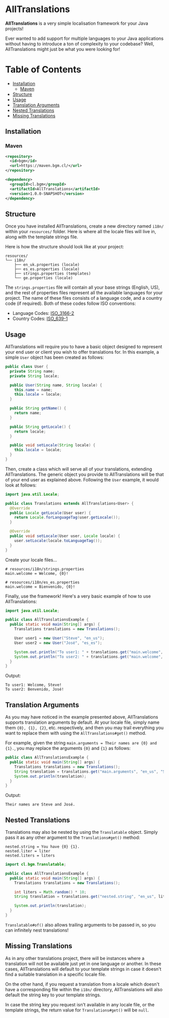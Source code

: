 # AllTranslations

**AllTranslations** is a very simple localisation framework for your Java projects!

Ever wanted to add support for multiple languages to your Java applications without having to introduce a ton of
complexity to your codebase? Well, AllTranslations might just be what you were looking for!

Table of Contents
===
* [Installation](#installation)
  * [Maven](#maven)
* [Structure](#structure)
* [Usage](#usage)
* [Translation Arguments](#translation-arguments)
* [Nested Translations](#nested-translations)
* [Missing Translations](#missing-translations)

## Installation
### Maven

```xml
<repository>
  <id>bgm</id>
  <url>https://maven.bgm.cl/</url>
</repository>
```

```xml
<dependency>
  <groupId>cl.bgm</groupId>
  <artifactId>AllTranslations</artifactId>
  <version>1.0.0-SNAPSHOT</version>
</dependency>
```

## Structure
Once you have installed AllTranslations, create a new directory named `i18n/` within your `resources/` folder. Here
is where all the locale files will live in, along with the template strings file.

Here is how the structure should look like at your project:
```
resources/
└── i18n/
    ├── en_uk.properties (locale)
    ├── es_es.properties (locale)
    ├── strings.properties (templates)
    └── ge.properties (locale)
```

The `strings.properties` file will contain all your base strings (English, US), and the rest of properties files
represent all the available languages for your project. The name of these files consists of a language code, and a
country code (if required). Both of these codes follow ISO conventions:
  * Language Codes: [ISO_3166-2](https://en.wikipedia.org/wiki/ISO_3166-2)
  * Country Codes: [ISO_639-1](https://en.wikipedia.org/wiki/List_of_ISO_639-1_codes)

## Usage
AllTranslations will require you to have a basic object designed to represent your end user or client you wish to
offer translations for. In this example, a simple `User` object has been created as follows:

```java
public class User {
  private String name;
  private String locale;

  public User(String name, String locale) {
    this.name = name;
    this.locale = locale;
  }

  public String getName() {
    return name;
  }

  public String getLocale() {
    return locale;
  }

  public void setLocale(String locale) { 
    this.locale = locale;
  }
}
```

Then, create a class which will serve all of your translations, extending AllTranslations. The generic object you
provide to AllTranslations will be that of your end user as explained above. Following the `User` example, it would
look at follows:
```java
import java.util.Locale;

public class Translations extends AllTranslations<User> {
  @Override
  public Locale getLocale(User user) {
    return Locale.forLanguageTag(user.getLocale());
  }

  @Override
  public void setLocale(User user, Locale locale) {
    user.setLocale(locale.toLanguageTag());
  }
}
```

Create your locale files...
```properties
# resources/i18n/strings.properties
main.welcome = Welcome, {0}!
```

```properties
# resources/i18n/es_es.properties
main.welcome = Bienvenido, {0}!
```

Finally, use the framework! Here's a very basic example of how to use AllTranslations:

```java
import java.util.Locale;

public class AllTranslationsExample {
  public static void main(String[] args) {
    Translations translations = new Translations();

    User user1 = new User("Steve", "en_us");
    User user2 = new User("José", "es_es");

    System.out.println("To user1: " + translations.get("main.welcome", user1, user1.getName()));
    System.out.println("To user2: " + translations.get("main.welcome", user2, user2.getName()));
  }
}
```

Output:
```
To user1: Welcome, Steve!
To user2: Benvenido, José!
```

## Translation Arguments
As you may have noticed in the example presented above, AllTranslations supports translation arguments by default.
At your locale file, simply name them `{0}, {1}, {2}`, etc. respectively, and then you may trail everything you want to
replace them with using the `AllTranslations#get()` method.

For example, given the string `main.arguments = Their names are {0} and {1}.`, you may replace the arguments `{0}` and
`{1}` as follows:
```java
public class AllTranslationsExample {
  public static void main(String[] args) {
    Translations translations = new Translations();
    String translation = translations.get("main.arguments", "en_us", "Steve", "José");
    System.out.println(translation);
  }
}
```

Output:
```
Their names are Steve and José.
```

## Nested Translations
Translations may also be nested by using the `Translatable` object. Simply pass it as any other argument to the
`Translations#get()` method:

```properties
nested.string = You have {0} {1}.
nested.liter = liter
nested.liters = liters
```

```java
import cl.bgm.Translatable;

public class AllTranslationsExample {
  public static void main(String[] args) {
    Translations translations = new Translations();

    int liters = Math.random() * 10;
    String translation = translations.get("nested.string", "en_us", liters, liters == 1 ? Translatable.of("nested.liter") : Translatable.of("nested.liters"));

    System.out.println(translation);
  }
}
```

`Translatable#of()` also allows trailing arguments to be passed in, so you can infinitely nest translations! 

## Missing Translations
As in any other translations project, there will be instances where a translation will not be available just yet in one
language or another. In these cases, AllTranslations will default to your template strings in case it doesn't find a
suitable translation in a specific locale file.

On the other hand, if you request a translation from a locale which doesn't have a corresponding file within the `i18n/`
directory, AllTranslations will also default the string key to your template strings.

In case the string key you request isn't available in any locale file, or the template strings, the return value for
`Translations#get()` will be `null`.
